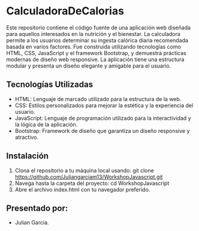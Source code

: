 # CalculadoraDeCalorias

Este repositorio contiene el código fuente de una aplicación web diseñada para aquellos interesados en la nutrición y el bienestar. La calculadora permite a los usuarios determinar su ingesta calórica diaria recomendada basada en varios factores. Fue construida utilizando tecnologías como HTML, CSS, JavaScript y el framework Bootstrap, y demuestra prácticas modernas de diseño web responsive. La aplicación tiene una estructura modular y presenta un diseño elegante y amigable para el usuario.

## Tecnologías Utilizadas

- HTML: Lenguaje de marcado utilizado para la estructura de la web.
- CSS: Estilos personalizados para mejorar la estética y la experiencia del usuario.
- JavaScript: Lenguaje de programación utilizado para la interactividad y la lógica de la aplicación.
- Bootstrap: Framework de diseño que garantiza un diseño responsive y atractivo.

## Instalación

1. Clona el repositorio a tu máquina local usando: git clone https://github.com/Juliangarciam13/WorkshopJavascript.git
2. Navega hasta la carpeta del proyecto: cd WorkshopJavascript
3. Abre el archivo index.html con tu navegador preferido.

## Presentado por:
- Julian Garcia.